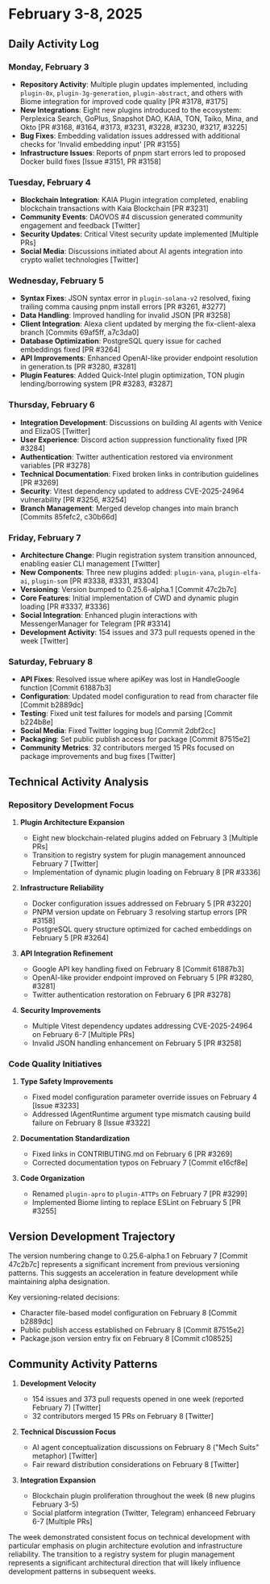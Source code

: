 # February 3-8, 2025

## Daily Activity Log

### Monday, February 3

- **Repository Activity**: Multiple plugin updates implemented, including `plugin-0x`, `plugin-3g-generation`, `plugin-abstract`, and others with Biome integration for improved code quality [PR #3178, #3175]
- **New Integrations**: Eight new plugins introduced to the ecosystem: Perplexica Search, GoPlus, Snapshot DAO, KAIA, TON, Taiko, Mina, and Okto [PR #3168, #3164, #3173, #3231, #3228, #3230, #3217, #3225]
- **Bug Fixes**: Embedding validation issues addressed with additional checks for 'Invalid embedding input' [PR #3155]
- **Infrastructure Issues**: Reports of pnpm start errors led to proposed Docker build fixes [Issue #3151, PR #3158]

### Tuesday, February 4

- **Blockchain Integration**: KAIA Plugin integration completed, enabling blockchain transactions with Kaia Blockchain [PR #3231]
- **Community Events**: DAOVOS #4 discussion generated community engagement and feedback [Twitter]
- **Security Updates**: Critical Vitest security update implemented [Multiple PRs]
- **Social Media**: Discussions initiated about AI agents integration into crypto wallet technologies [Twitter]

### Wednesday, February 5

- **Syntax Fixes**: JSON syntax error in `plugin-solana-v2` resolved, fixing trailing comma causing pnpm install errors [PR #3261, #3277]
- **Data Handling**: Improved handling for invalid JSON [PR #3258]
- **Client Integration**: Alexa client updated by merging the fix-client-alexa branch [Commits 69af5ff, a7c3da0]
- **Database Optimization**: PostgreSQL query issue for cached embeddings fixed [PR #3264]
- **API Improvements**: Enhanced OpenAI-like provider endpoint resolution in generation.ts [PR #3280, #3281]
- **Plugin Features**: Added Quick-Intel plugin optimization, TON plugin lending/borrowing system [PR #3283, #3287]

### Thursday, February 6

- **Integration Development**: Discussions on building AI agents with Venice and ElizaOS [Twitter]
- **User Experience**: Discord action suppression functionality fixed [PR #3284]
- **Authentication**: Twitter authentication restored via environment variables [PR #3278]
- **Technical Documentation**: Fixed broken links in contribution guidelines [PR #3269]
- **Security**: Vitest dependency updated to address CVE-2025-24964 vulnerability [PR #3256, #3254]
- **Branch Management**: Merged develop changes into main branch [Commits 85fefc2, c30b66d]

### Friday, February 7

- **Architecture Change**: Plugin registration system transition announced, enabling easier CLI management [Twitter]
- **New Components**: Three new plugins added: `plugin-vana`, `plugin-elfa-ai`, `plugin-som` [PR #3338, #3331, #3304]
- **Versioning**: Version bumped to 0.25.6-alpha.1 [Commit 47c2b7c]
- **Core Features**: Initial implementation of CWD and dynamic plugin loading [PR #3337, #3336]
- **Social Integration**: Enhanced plugin interactions with MessengerManager for Telegram [PR #3314]
- **Development Activity**: 154 issues and 373 pull requests opened in the week [Twitter]

### Saturday, February 8

- **API Fixes**: Resolved issue where apiKey was lost in HandleGoogle function [Commit 61887b3]
- **Configuration**: Updated model configuration to read from character file [Commit b2889dc]
- **Testing**: Fixed unit test failures for models and parsing [Commit b224b8e]
- **Social Media**: Fixed Twitter logging bug [Commit 2dbf2cc]
- **Packaging**: Set public publish access for package [Commit 87515e2]
- **Community Metrics**: 32 contributors merged 15 PRs focused on package improvements and bug fixes [Twitter]

## Technical Activity Analysis

### Repository Development Focus

1. **Plugin Architecture Expansion**

   - Eight new blockchain-related plugins added on February 3 [Multiple PRs]
   - Transition to registry system for plugin management announced February 7 [Twitter]
   - Implementation of dynamic plugin loading on February 8 [PR #3336]

2. **Infrastructure Reliability**

   - Docker configuration issues addressed on February 5 [PR #3220]
   - PNPM version update on February 3 resolving startup errors [PR #3158]
   - PostgreSQL query structure optimized for cached embeddings on February 5 [PR #3264]

3. **API Integration Refinement**

   - Google API key handling fixed on February 8 [Commit 61887b3]
   - OpenAI-like provider endpoint improved on February 5 [PR #3280, #3281]
   - Twitter authentication restoration on February 6 [PR #3278]

4. **Security Improvements**
   - Multiple Vitest dependency updates addressing CVE-2025-24964 on February 6-7 [Multiple PRs]
   - Invalid JSON handling enhancement on February 5 [PR #3258]

### Code Quality Initiatives

1. **Type Safety Improvements**

   - Fixed model configuration parameter override issues on February 4 [Issue #3233]
   - Addressed IAgentRuntime argument type mismatch causing build failure on February 8 [Issue #3322]

2. **Documentation Standardization**

   - Fixed links in CONTRIBUTING.md on February 6 [PR #3269]
   - Corrected documentation typos on February 7 [Commit e16cf8e]

3. **Code Organization**
   - Renamed `plugin-apro` to `plugin-ATTPs` on February 7 [PR #3299]
   - Implemented Biome linting to replace ESLint on February 5 [PR #3255]

## Version Development Trajectory

The version numbering change to 0.25.6-alpha.1 on February 7 [Commit 47c2b7c] represents a significant increment from previous versioning patterns. This suggests an acceleration in feature development while maintaining alpha designation.

Key versioning-related decisions:

- Character file-based model configuration on February 8 [Commit b2889dc]
- Public publish access established on February 8 [Commit 87515e2]
- Package.json version entry fix on February 8 [Commit c108525]

## Community Activity Patterns

1. **Development Velocity**

   - 154 issues and 373 pull requests opened in one week (reported February 7) [Twitter]
   - 32 contributors merged 15 PRs on February 8 [Twitter]

2. **Technical Discussion Focus**

   - AI agent conceptualization discussions on February 8 ("Mech Suits" metaphor) [Twitter]
   - Fair reward distribution considerations on February 8 [Twitter]

3. **Integration Expansion**
   - Blockchain plugin proliferation throughout the week (8 new plugins February 3-5)
   - Social platform integration (Twitter, Telegram) enhanceed February 6-7 [Multiple PRs]

The week demonstrated consistent focus on technical development with particular emphasis on plugin architecture evolution and infrastructure reliability. The transition to a registry system for plugin management represents a significant architectural direction that will likely influence development patterns in subsequent weeks.
